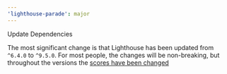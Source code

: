 ```yaml
---
'lighthouse-parade': major
---
```


Update Dependencies

The most significant change is that Lighthouse has been updated from `^6.4.0` to `^9.5.0`. For most people, the changes will be non-breaking, but throughout the versions the [scores have been changed](https://github.com/GoogleChrome/lighthouse/releases)
